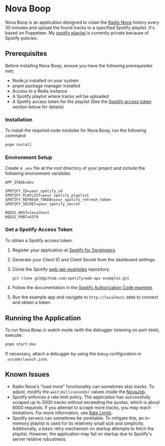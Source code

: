 # Nova Boop

Nova Boop is an application designed to crawl the [Radio Nova](https://www.nova.fr/c-etait-quoi-ce-titre/) history every 30 minutes and upload the found tracks to a specified Spotify playlist. It's based on Puppeteer. My [spotify playlist](https://open.spotify.com/playlist/4EEah67abwbnscHLmqtERd) is currently private because of Spotify policies. 

## Prerequisites

Before installing Nova Boop, ensure you have the following prerequisites met:

- Node.js installed on your system
- pnpm package manager installed
- Access to a Redis instance
- A Spotify playlist where tracks will be uploaded
- A Spotify access token for the playlist (See the [Spotify access token](#get-a-spotify-access-token) section below for details)

### Installation

To install the required node modules for Nova Boop, run the following command:

```sh
pnpm install
```

### Environment Setup

Create a `.env` file at the root directory of your project and include the following environment variables:

```
APP_STAGE=dev

SPOTIFY_ID=your_spotify_id
SPOTIFY_PLAYLIST=your_spotify_playlist
SPOTIFY_REFRESH_TOKEN=your_spotify_refresh_token
SPOTIFY_SECRET=your_spotify_secret

REDIS_HOST=localhost
REDIS_PORT=6379
```

### Get a Spotify Access Token

To obtain a Spotify access token:

1. Register your application at [Spotify for Developers](https://developer.spotify.com/dashboard).
2. Generate your Client ID and Client Secret from the dashboard settings.
3. Clone the Spotify [web-api-examples](https://github.com/spotify/web-api-examples) repository:

   ```sh
   git clone git@github.com:spotify/web-api-examples.git
   ```

4. Follow the documentation in the [Spotify Authorization Code example](https://github.com/spotify/web-api-examples/tree/master/authorization/authorization_code).
5. Run the example app and navigate to `http://localhost:8888` to connect and obtain a token.

## Running the Application

To run Nova Boop in watch mode (with the debugger listening on port `9999`), execute:

```sh
pnpm start:dev
```

If necessary, attach a debugger by using the `Debug` configuration in `.vscode/launch.json`.

## Known Issues

- Radio Nova's "load more" functionality can sometimes skip tracks. To adjust, modify the `wait(milliseconds)` values inside the [NovaJob](https://github.com/fethca/nova-boop/blob/main/src/jobs/NovaJob.ts#L143).
- Spotify enforces a rate limit policy. The application has successfully scraped up to 3000 tracks without exceeding the quotas, which is about 6000 requests. If you attempt to scrape more tracks, you may reach limitations. For more information, see [Rate Limits](https://developer.spotify.com/documentation/web-api/concepts/rate-limits).
- Spotify servers can sometimes be unreliable. To mitigate this, an in-memory playlist is used for its relatively small size and simplicity. Additionally, a basic retry mechanism on startup attempts to fetch the playlist. However, the application may fail on startup due to Spotify's server relative robustness.
